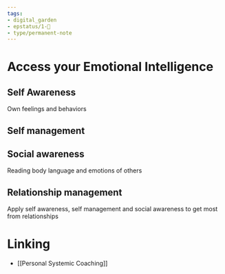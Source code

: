 ```yaml
---
tags: 
- digital_garden
- epstatus/1-🌱
- type/permanent-note
---
```

# Access your Emotional Intelligence 
## Self Awareness
Own feelings and behaviors

## Self management

## Social awareness
Reading body language and emotions of others

## Relationship management
Apply self awareness, self management and social awareness to get most from relationships

# Linking
+ [[Personal Systemic Coaching]]

